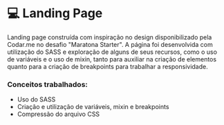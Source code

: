 # 💻 Landing Page

Landing page construída com inspiração no design disponibilizado pela Codar.me no desafio "Maratona Starter". A página foi desenvolvida com utilização do SASS e exploração de alguns de seus recursos, como o uso de variáveis e o uso de mixin, tanto para auxiliar na criação de elementos quanto para a criação de breakpoints para trabalhar a responsividade. 

### Conceitos trabalhados:
* Uso do SASS
* Criação e utilização de variáveis, mixin e breakpoints
* Compressão do arquivo CSS

